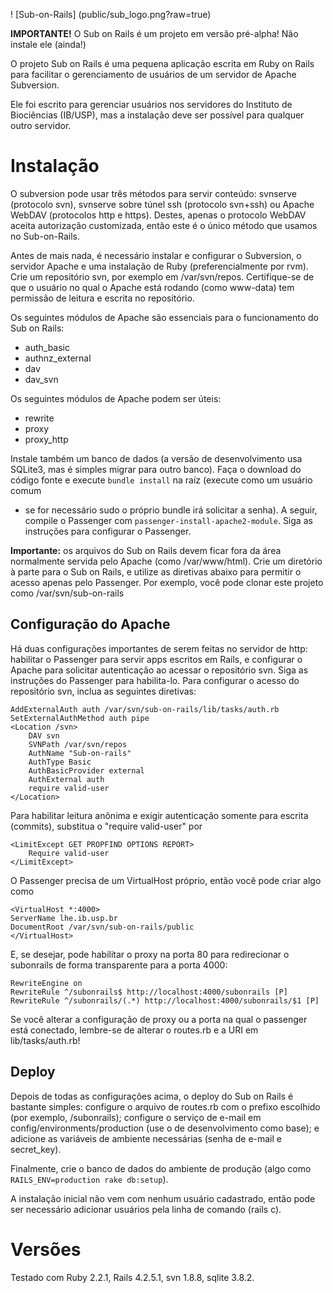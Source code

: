 ! [Sub-on-Rails] (public/sub_logo.png?raw=true)


**IMPORTANTE!** O Sub on Rails é um projeto em versão pré-alpha! Não instale ele (ainda!)

O projeto Sub on Rails é uma pequena aplicação escrita em Ruby on Rails
para facilitar o gerenciamento de usuários de um servidor de Apache Subversion.

Ele foi escrito para gerenciar usuários nos servidores do Instituto de Biociências (IB/USP), mas
a instalação deve ser possível para qualquer outro servidor.

# Instalação
O subversion pode usar três métodos para servir conteúdo: svnserve (protocolo svn),
svnserve sobre túnel ssh (protocolo svn+ssh) ou Apache WebDAV (protocolos http e 
https). Destes, apenas o protocolo WebDAV aceita autorização customizada, então
este é o único método que usamos no Sub-on-Rails.

Antes de mais nada, é necessário instalar e configurar o Subversion, o servidor 
Apache e uma instalação de Ruby (preferencialmente por rvm). Crie um repositório svn,
por exemplo em /var/svn/repos. Certifique-se de que o usuário no qual o Apache está rodando
(como www-data) tem permissão de leitura e escrita no repositório.

Os seguintes módulos de Apache são essenciais para o funcionamento do Sub on Rails:
- auth_basic
- authnz_external
- dav
- dav_svn


Os seguintes módulos de Apache podem ser úteis:
- rewrite
- proxy
- proxy_http

Instale também um
banco de dados (a versão de desenvolvimento usa SQLite3, mas é simples migrar 
para outro banco). Faça o download do código fonte e execute 
`bundle install` na raíz (execute como um usuário comum 
- se for necessário sudo o próprio bundle irá solicitar
a senha). A seguir, compile o Passenger com
`passenger-install-apache2-module`. Siga as instruções para configurar o Passenger.

**Importante:** os arquivos do Sub on Rails devem ficar fora da área normalmente
servida pelo Apache (como /var/www/html). Crie um diretório à parte para o Sub on Rails,
e utilize as diretivas abaixo para permitir o acesso apenas pelo Passenger. Por exemplo,
você pode clonar este projeto como /var/svn/sub-on-rails

## Configuração do Apache
Há duas configurações importantes de serem feitas no servidor de http: habilitar o
Passenger para servir apps escritos em Rails, e configurar o Apache para
solicitar autenticação ao acessar o repositório svn. Siga as instruções do 
Passenger para habilita-lo. Para configurar o acesso do repositório svn,
inclua as seguintes diretivas:

``` 
AddExternalAuth auth /var/svn/sub-on-rails/lib/tasks/auth.rb
SetExternalAuthMethod auth pipe
<Location /svn>
    DAV svn
    SVNPath /var/svn/repos
    AuthName "Sub-on-rails"
    AuthType Basic
    AuthBasicProvider external
    AuthExternal auth
    require valid-user
</Location>
```

Para habilitar leitura anônima e exigir autenticação somente para escrita (commits), 
substitua o "require valid-user" por 
```
<LimitExcept GET PROPFIND OPTIONS REPORT>
    Require valid-user
</LimitExcept>
```

O Passenger precisa de um VirtualHost próprio, então você pode criar algo como
```
<VirtualHost *:4000>
ServerName lhe.ib.usp.br
DocumentRoot /var/svn/sub-on-rails/public
</VirtualHost>
```

E, se desejar, pode habilitar o proxy na porta 80 para redirecionar o subonrails
de forma transparente para a porta 4000:

```
RewriteEngine on
RewriteRule ^/subonrails$ http://localhost:4000/subonrails [P]
RewriteRule ^/subonrails/(.*) http://localhost:4000/subonrails/$1 [P]
```

Se você alterar a configuração de proxy ou a porta na qual o passenger está conectado,
lembre-se de alterar o routes.rb e a URI em lib/tasks/auth.rb!

## Deploy
Depois de todas as configurações acima, o deploy do Sub on Rails é bastante simples:
configure o arquivo de routes.rb com o prefixo escolhido (por exemplo, /subonrails);
configure o serviço de e-mail em config/environments/production (use o de desenvolvimento
como base); e adicione as variáveis de ambiente necessárias (senha de e-mail e secret_key).

Finalmente, crie o banco de dados do ambiente de produção (algo como `RAILS_ENV=production rake db:setup`).

A instalação inicial não vem com nenhum usuário cadastrado, então pode ser necessário
adicionar usuários pela linha de comando (rails c).

# Versões

Testado com Ruby 2.2.1, Rails 4.2.5.1, svn 1.8.8, sqlite 3.8.2.
